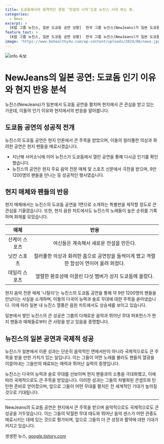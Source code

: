 ```yaml
---
title: 도쿄돔에서의 충격적인 경험 ‘전설의 시작’으로 뉴진스 시대 여는 중.
categories:
  - News
excerpt: >
  [K팝 그룹 뉴진스, 일본 도쿄돔 공연 성황]  한국 그룹 뉴진스(NewJeans)가 일본 도쿄돔 공연을 통해 현지 음원 차트를 석권하며 화제다. 산케이, 닛칸, 데일리 스포츠 등 현지 매체는 그들의 무대를 컬러풀한 의상과 화려한 춤으로 가득 차게 하며 엄청난 팬덤을 만들어냈다고 전한다. 또한, 도쿄돔 공연을 통해 사상 최단 기간(1년 11개월)에 도쿄돔을 입성한 뉴진스는 버니즈를 사로잡으며 대세를 입증했다. 현지 음원 차트 상승세도 높아 뉴진스의 일본 열풍은 현재까지 이어지고 있다.
feature_text: >
  [K팝 그룹 뉴진스, 일본 도쿄돔 공연 성황]  한국 그룹 뉴진스(NewJeans)가 일본 도쿄돔 공연을 통해 현지 음원 차트를 석권하며 화제다. 산케이, 닛칸, 데일리 스포츠 등 현지 매체는 그들의 무대를 컬러풀한 의상과 화려한 춤으로 가득 차게 하며 엄청난 팬덤을 만들어냈다고 전한다. 또한, 도쿄돔 공연을 통해 사상 최단 기간(1년 11개월)에 도쿄돔을 입성한 뉴진스는 버니즈를 사로잡으며 대세를 입증했다. 현지 음원 차트 상승세도 높아 뉴진스의 일본 열풍은 현재까지 이어지고 있다.
image: 'https://www.behealthy4u.com/wp-content/uploads/2024/06/news.jpg'
---
```


<p><img src="https://www.behealthy4u.com/wp-content/uploads/2024/06/news.jpg" alt="info 속보" /></p>

<h1>NewJeans의 일본 공연: 도쿄돔 인기 이유와 현지 반응 분석</h1>

<p data-ke-size="size16">뉴진스(NewJeans)가 일본에서 도쿄돔 공연을 펼치며 현지에서 큰 관심을 받고 있는 가운데, 이들의 인기 이유와 현지에서의 반응을 알아봅니다.</p>

<h2 data-ke-size="size26">도쿄돔 공연의 성공적 전개</h2>

<p data-ke-size="size16">뉴진스의 도쿄돔 공연은 현지 언론에서 큰 주목을 받았으며, 이들의 컬러풀한 의상과 화려한 공연은 현지 팬들을 매료시켰습니다.</p>

<ul>
<li>지난해 서머소닉에 이어 뉴진스가 도쿄돔에서 열린 공연을 통해 다시금 인기를 확인했습니다.</li>
<li>뉴진스의 공연은 현지 주요 음악 전문 매체 및 스포츠 신문에서 극찬을 받으며, 9만 1200명의 팬들을 만나는 등 성공적인 행사였습니다.</li>
</ul>

<h2 data-ke-size="size26">현지 매체와 팬들의 반응</h2>

<p data-ke-size="size16">현지 매체에서는 뉴진스의 도쿄돔 공연을 1면으로 소개하는 특별판을 제작할 정도로 큰 관심을 기울였습니다. 또한, 현지 음원 차트에서도 뉴진스의 노래들이 높은 순위를 기록하며 화제를 모았습니다.</p>

<table>
<thead>
<tr>
<th style="text-align: center;">매체</th>
<th style="text-align: center;">반응</th>
</tr>
</thead>
<tbody>
<tr>
<td style="text-align: center;">산케이 스포츠</td>
<td style="text-align: center;">여신들은 계속해서 새로운 전설을 만든다.</td>
</tr>
<tr>
<td style="text-align: center;">닛칸 스포츠</td>
<td style="text-align: center;">컬러풀한 의상과 화려한 춤으로 공연장을 들썩이게 했고 격렬한 함성이 연이어 울려 퍼졌다.</td>
</tr>
<tr>
<td style="text-align: center;">데일리 스포츠</td>
<td style="text-align: center;">열렬한 환호성에 이끌린 다섯 멤버가 성지 도쿄돔에 올랐다.</td>
</tr>
</tbody>
</table>

<p data-ke-size="size16">현지 음악 전문 매체 '나탈리'는 뉴진스의 도쿄돔 공연을 통해 약 9만 1200명의 팬들을 만났다는 사실을 소개하며, 이들의 다국어 능력과 솔로 무대에 대한 주목을 쏟아냈습니다. 이에 따라 일본 내 뉴진스 열풍은 음원 차트에서도 상승세를 보이고 있습니다.</p>

<p data-ke-size="size16">일본에서 쌓인 뉴진스의 큰 성공은 그룹의 다채로운 음악과 뛰어난 무대 퍼포먼스가 현지 팬들과 매체들로부터 큰 사랑을 받고 있음을 증명합니다.</p>

<h2 data-ke-size="size26">뉴진스의 일본 공연과 국제적 성공</h2>

<p data-ke-size="size16">뉴진스가 일본에서 이룬 성과는 단순히 음악적인 면에서만이 아니라 국제적으로도 큰 주목을 받을 만한 가치가 있는 일입니다. 이는 그들이 어떤 노래를 불러도 팬들의 열광을 이끌어내는 그들만의 매료되는 매력과 뛰어난 실력의 증명입니다.</p>

<p data-ke-size="size16">뉴진스는 다국어 능력과 솔로 무대를 선보이며 현지 팬들과의 소통을 극대화했고, 이에 따라 국제적으로도 큰 주목을 받았습니다. 이러한 성과는 그들의 차별화된 콘셉트와 탄탄한 준비로 얻어졌으며, 앞으로 그들이 어떤 무대를 펼치든 전 세계적인 기대가 높아질 것으로 기대됩니다.</p>

<hr>

<p data-ke-size="size16">NewJeans의 도쿄돔 공연은 현지에서 큰 주목을 받으며 음악적으로도 국제적으로도 큰 성공을 거두었습니다. 이는 그들의 탁월한 무대 태도와 뛰어난 음악 센스가 어떤 관중도 매료시키는 데에 있는 것으로 평가되며, 앞으로 그들의 더 큰 성장과 활약에 대한 기대가 커지고 있습니다.</p>
생생한 뉴스, <a href="https://qoogle.tistory.com" rel="dofollow">qoogle.tistory.com</a>



